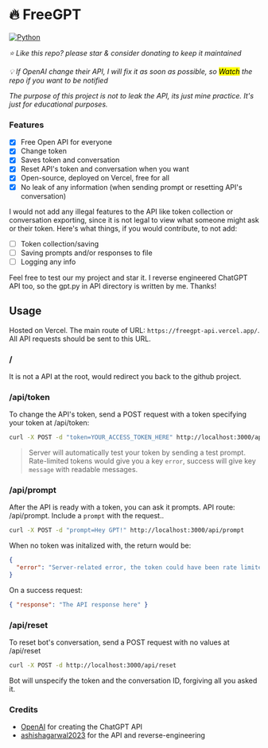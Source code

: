 # 🔥 FreeGPT

[![Python](https://img.shields.io/badge/python-3.8-blue.svg)](https://img.shields.io/badge/python-3.8-blue.svg)

_⭐️ Like this repo? please star & consider donating to keep it maintained_

_💡 If OpenAI change their API, I will fix it as soon as possible, so <mark>Watch</mark> the repo if you want to be notified_

_The purpose of this project is not to leak the API, its just mine practice. It's just for educational purposes._

### Features

- [x] Free Open API for everyone
- [x] Change token
- [x] Saves token and conversation
- [x] Reset API's token and conversation when you want
- [x] Open-source, deployed on Vercel, free for all
- [x] No leak of any information (when sending prompt or resetting API's conversation)

I would not add any illegal features to the API like token collection or conversation exporting, since it is not legal to view what someone might ask or their token. Here's what things, if you would contribute, to not add:

- [ ] Token collection/saving
- [ ] Saving prompts and/or responses to file
- [ ] Logging any info

Feel free to test our my project and star it. I reverse engineered ChatGPT API too, so the gpt.py in API directory is written by me. Thanks!

## Usage

Hosted on Vercel. The main route of URL: `https://freegpt-api.vercel.app/`. All API requests should be sent to this URL.

### /

It is not a API at the root, would redirect you back to the github project.

### /api/token

To change the API's token, send a POST request with a token specifying your token at /api/token:

```bash
curl -X POST -d "token=YOUR_ACCESS_TOKEN_HERE" http://localhost:3000/api/token
```

> Server will automatically test your token by sending a test prompt. Rate-limited tokens would give you a key `error`, success will give key `message` with readable messages.

### /api/prompt

After the API is ready with a token, you can ask it prompts. API route: /api/prompt. Include a `prompt` with the request..

```bash
curl -X POST -d "prompt=Hey GPT!" http://localhost:3000/api/prompt
```

When no token was initalized with, the return would be:

```json
{
  "error": "Server-related error, the token could have been rate limited. If you didn't specify a token, please specify it."
}
```

On a success request:

```json
{ "response": "The API response here" }
```

### /api/reset

To reset bot's conversation, send a POST request with no values at /api/reset

```bash
curl -X POST -d http://localhost:3000/api/reset
```

Bot will unspecify the token and the conversation ID, forgiving all you asked it.

### Credits

- [OpenAI](https://openai.com/) for creating the ChatGPT API
- [ashishagarwal2023](https://github.com/ashishagarwal2023) for the API and reverse-engineering
